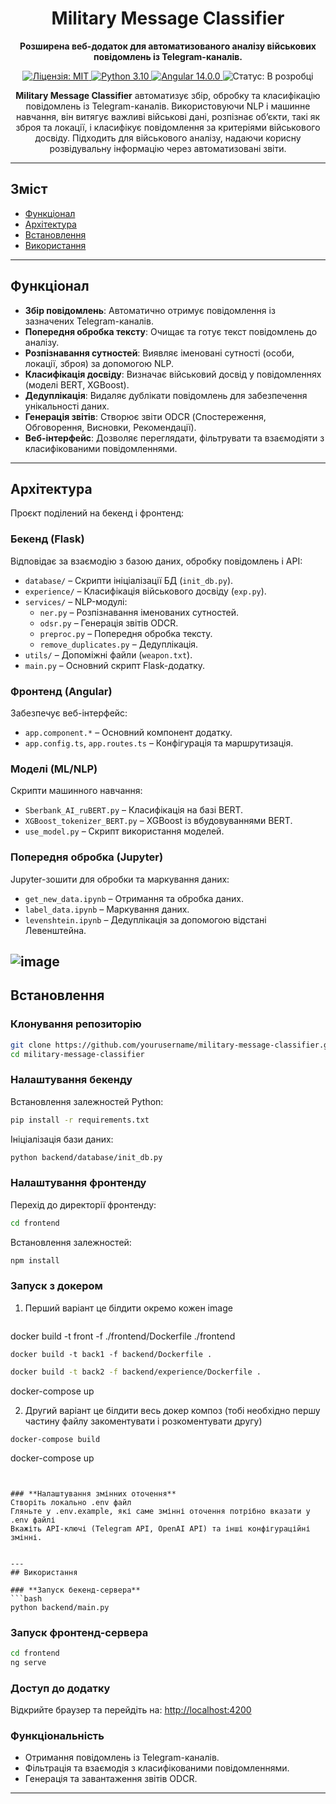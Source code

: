 
<h1 align="center">Military Message Classifier</h1> 

<p align="center"> 
  <strong>Розширена веб-додаток для автоматизованого аналізу військових повідомлень із Telegram-каналів.</strong> 
</p> 

<p align="center"> 
  <a href="https://github.com/yourusername/military-message-classifier/actions/workflows/ci.yml"> 
  </a> 
  <a href="https://github.com/yourusername/military-message-classifier/blob/main/LICENSE"> 
    <img src="https://img.shields.io/badge/License-MIT-yellow.svg" alt="Ліцензія: MIT"> 
  </a> 
  <a href="https://www.python.org/downloads/release/python-3100/"> 
    <img src="https://img.shields.io/badge/python-3.10-blue.svg" alt="Python 3.10"> 
  </a> 
  <a href="https://angular.io/"> 
    <img src="https://img.shields.io/badge/angular-14.0.0-red.svg" alt="Angular 14.0.0"> 
  </a> 
  <img src="https://img.shields.io/badge/status-in%20development-orange.svg" alt="Статус: В розробці">
</p> 

<p align="center"> 
  <strong>Military Message Classifier</strong> автоматизує збір, обробку та класифікацію повідомлень із Telegram-каналів. Використовуючи NLP і машинне навчання, він витягує важливі військові дані, розпізнає об’єкти, такі як зброя та локації, і класифікує повідомлення за критеріями військового досвіду. Підходить для військового аналізу, надаючи корисну розвідувальну інформацію через автоматизовані звіти. 
</p>

---
## Зміст
- [Функціонал](#функціонал)
- [Архітектура](#архітектура)
- [Встановлення](#встановлення)
- [Використання](#використання)


---
## Функціонал
- **Збір повідомлень**: Автоматично отримує повідомлення із зазначених Telegram-каналів.
- **Попередня обробка тексту**: Очищає та готує текст повідомлень до аналізу.
- **Розпізнавання сутностей**: Виявляє іменовані сутності (особи, локації, зброя) за допомогою NLP.
- **Класифікація досвіду**: Визначає військовий досвід у повідомленнях (моделі BERT, XGBoost).
- **Дедуплікація**: Видаляє дублікати повідомлень для забезпечення унікальності даних.
- **Генерація звітів**: Створює звіти ODCR (Спостереження, Обговорення, Висновки, Рекомендації).
- **Веб-інтерфейс**: Дозволяє переглядати, фільтрувати та взаємодіяти з класифікованими повідомленнями.

---
## Архітектура
Проєкт поділений на бекенд і фронтенд:

### **Бекенд** (Flask)
Відповідає за взаємодію з базою даних, обробку повідомлень і API:
- `database/` – Скрипти ініціалізації БД (`init_db.py`).
- `experience/` – Класифікація військового досвіду (`exp.py`).
- `services/` – NLP-модулі:
  - `ner.py` – Розпізнавання іменованих сутностей.
  - `odsr.py` – Генерація звітів ODCR.
  - `preproc.py` – Попередня обробка тексту.
  - `remove_duplicates.py` – Дедуплікація.
- `utils/` – Допоміжні файли (`weapon.txt`).
- `main.py` – Основний скрипт Flask-додатку.

### **Фронтенд** (Angular)
Забезпечує веб-інтерфейс:
- `app.component.*` – Основний компонент додатку.
- `app.config.ts`, `app.routes.ts` – Конфігурація та маршрутизація.

### **Моделі** (ML/NLP)
Скрипти машинного навчання:
- `Sberbank_AI_ruBERT.py` – Класифікація на базі BERT.
- `XGBoost_tokenizer_BERT.py` – XGBoost із вбудовуваннями BERT.
- `use_model.py` – Скрипт використання моделей.

### **Попередня обробка** (Jupyter)
Jupyter-зошити для обробки та маркування даних:
- `get_new_data.ipynb` – Отримання та обробка даних.
- `label_data.ipynb` – Маркування даних.
- `levenshtein.ipynb` – Дедуплікація за допомогою відстані Левенштейна.

![image](https://github.com/user-attachments/assets/5b946e2b-3a6e-4f83-a01d-9d1109a9e3d8)
---
## Встановлення

### **Клонування репозиторію**
```bash
git clone https://github.com/yourusername/military-message-classifier.git
cd military-message-classifier
```

### **Налаштування бекенду**
Встановлення залежностей Python:
```bash
pip install -r requirements.txt
```

Ініціалізація бази даних:
```bash
python backend/database/init_db.py
```

### **Налаштування фронтенду**
Перехід до директорії фронтенду:
```bash
cd frontend
```

Встановлення залежностей:
```bash
npm install
```

### **Запуск з докером**
1. Перший варіант це білдити окремо кожен image
   ```
  docker build -t front -f ./frontend/Dockerfile ./frontend
  ```
  docker build -t back1 -f backend/Dockerfile .
  ```
   ```bash
  docker build -t back2 -f backend/experience/Dockerfile .
  ```
  docker-compose up

2. Другий варіант це білдити весь докер композ (тобі необхідно першу частину файлу закоментувати і розкоментувати другу)
  
  ```
  docker-compose build
  ```
  docker-compose up
  ```


### **Налаштування змінних оточення**
Створіть локально .env файл
Гляньте у .env.example, які саме змінні оточення потрібно вказати у .env файлі
Вкажіть API-ключі (Telegram API, OpenAI API) та інші конфігураційні змінні.


---
## Використання

### **Запуск бекенд-сервера**
```bash
python backend/main.py
```

### **Запуск фронтенд-сервера**
```bash
cd frontend
ng serve
```

### **Доступ до додатку**
Відкрийте браузер та перейдіть на: [http://localhost:4200](http://localhost:4200)

### **Функціональність**
- Отримання повідомлень із Telegram-каналів.
- Фільтрація та взаємодія з класифікованими повідомленнями.
- Генерація та завантаження звітів ODCR.

---


